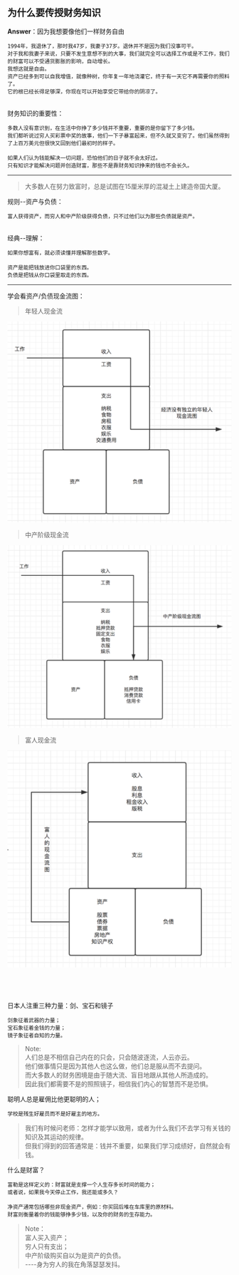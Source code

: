 ## 为什么要传授财务知识

**Answer**：因为我想要像他们一样财务自由

    1994年，我退休了，那时我47岁，我妻子37岁。退休并不是因为我们没事可干。
    对于我和我妻子来说，只要不发生意想不到的大事，我们就完全可以选择工作或是不工作，我们的财富可以不受通货膨胀的影响，自动增长。
    我想这就是自由。
    资产已经多到可以自我增值，就像种树，你年复一年地浇灌它，终于有一天它不再需要你的照料了。
    它的根已经长得足够深，你现在可以开始享受它带给你的阴凉了。


​    
财务知识的重要性：

    多数人没有意识到，在生活中你挣了多少钱并不重要，重要的是你留下了多少钱。
    我们都听说过穷人买彩票中奖的故事，他们一下子暴富起来，但不久就又变穷了。他们虽然得到了上百万美元但很快又回到他们最初时的样子。
      
    如果人们认为钱能解决一切问题，恐怕他们的日子就不会太好过。
    只有知识才能解决问题并创造财富，那些不是靠财务知识挣来的钱也不会长久。

---

> 大多数人在努力致富时，总是试图在15厘米厚的混凝土上建造帝国大厦。 


规则--资产与负债：

    富人获得资产，而穷人和中产阶级获得负债，只不过他们以为那些负债就是资产。


​     
经典--理解：

    如果你想富有，就必须读懂并理解那些数字。
    
    资产是能把钱放进你口袋里的东西。
    负债是把钱从你口袋里取走的东西。

---

学会看资产/负债现金流图：

> 年轻人现金流

  ![](images/1年轻人现金流.png)  

> 中产阶级现金流

   ![](images/2中产阶级现金流.png)

> 富人现金流

   ![](images/3富人现金流.png)

​    
  ---
  
  日本人注重三种力量：剑、宝石和镜子
  
    剑象征着武器的力量；
    宝石象征着金钱的力量；
    镜子象征者自知的力量。
    

    
> Note:  
    人们总是不相信自己内在的只会，只会随波逐流，人云亦云。  
    他们做事情只是因为其他人也这么做，他们总是服从而不去提问。  
    而大多数人的财务困境是由于随大流、盲目地跟从其他人所造成的。  
    因此我们都需要不是的照照镜子，相信我们内心的智慧而不是恐惧。
    
聪明人总是雇佣比他更聪明的人；

    学校是残生好雇员而不是好雇主的地方。
    
> 我们有时候问老师：怎样才能学以致用，或者为什么我们不去学习有关钱的知识及其运动的规律。  
  但我们得到的回答通常是：钱并不重要，如果我们学习成绩好，自然就会有钱。  
  

什么是财富？

    富勒是这样定义的：财富就是支撑一个人生存多长时间的能力；
    或者说，如果我今天停止工作，我还能或多久？
    
    净资产通常包括哪些非现金资产，例如：你买回后堆在车库里的原材料。
    财富则衡量着你的钱能够挣多少钱，以及你的财务的生存能力。
    
> Note：  
    富人买入资产；  
    穷人只有支出；  
    中产阶级购买自以为是资产的负债。  
    ----身为穷人的我在角落瑟瑟发抖。